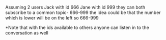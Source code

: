 Assuming 2 users
Jack with id 666
Jane with id 999
they can both subscribe to a common topic- 666-999
the idea could be that the number which is lower will be on the left so 666-999

*Note that with the ids available to others anyone can listen in to the conversation as well
